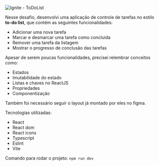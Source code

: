 ![Ignite - ToDoList](https://i.imgur.com/7vgle3e.png)

Nesse desafio, desenvolvi uma aplicação de controle de tarefas no estilo **to-do list**, que contém as seguintes funcionalidades:

- Adicionar uma nova tarefa
- Marcar e desmarcar uma tarefa como concluída
- Remover uma tarefa da listagem
- Mostrar o progresso de conclusão das tarefas

Apesar de serem poucas funcionalidades, precisei relembrar conceitos como:

- Estados
- Imutabilidade do estado
- Listas e chaves no ReactJS
- Propriedades
- Componentização

Também foi necessário seguir o layout já montado por eles no figma.

Tecnologias utilizadas:
- React
- React dom
- React icons
- Typescript
- Eslint
- Vite

Comando para rodar o projeto:
```npm run dev```